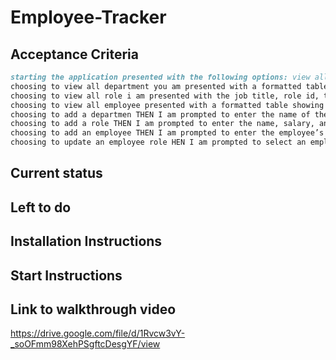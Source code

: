# Employee-Tracker

## Acceptance Criteria 
```md
starting the application presented with the following options: view all departments, view all roles, view all employees, add a department, add a role, add an employee, and update an employee role
choosing to view all department you am presented with a formatted table showing department names and department ids
choosing to view all role i am presented with the job title, role id, the department that role belongs to, and the salary for that role
choosing to view all employee presented with a formatted table showing employee data, including employee ids, first names, last names, job titles, departments, salaries, and managers that the employees report to
choosing to add a departmen THEN I am prompted to enter the name of the department and that department is added to the database
choosing to add a role THEN I am prompted to enter the name, salary, and department for the role and that role is added to the database
choosing to add an employee THEN I am prompted to enter the employee’s first name, last name, role, and manager, and that employee is added to the database
choosing to update an employee role HEN I am prompted to select an employee to update and their new role and this information is updated in the database 
```

## Current status

## Left to do

## Installation Instructions

## Start Instructions

## Link to walkthrough video
https://drive.google.com/file/d/1Rvcw3vY-_soOFmm98XehPSgftcDesgYF/view
